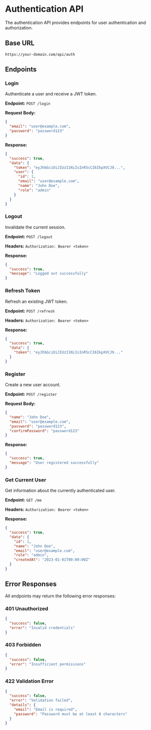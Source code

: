 # Authentication API

The authentication API provides endpoints for user authentication and authorization.

## Base URL

```
https://your-domain.com/api/auth
```

## Endpoints

### Login

Authenticate a user and receive a JWT token.

**Endpoint:** `POST /login`

**Request Body:**
```json
{
  "email": "user@example.com",
  "password": "password123"
}
```

**Response:**
```json
{
  "success": true,
  "data": {
    "token": "eyJhbGciOiJIUzI1NiIsInR5cCI6IkpXVCJ9...",
    "user": {
      "id": 1,
      "email": "user@example.com",
      "name": "John Doe",
      "role": "admin"
    }
  }
}
```

### Logout

Invalidate the current session.

**Endpoint:** `POST /logout`

**Headers:** `Authorization: Bearer <token>`

**Response:**
```json
{
  "success": true,
  "message": "Logged out successfully"
}
```

### Refresh Token

Refresh an existing JWT token.

**Endpoint:** `POST /refresh`

**Headers:** `Authorization: Bearer <token>`

**Response:**
```json
{
  "success": true,
  "data": {
    "token": "eyJhbGciOiJIUzI1NiIsInR5cCI6IkpXVCJ9..."
  }
}
```

### Register

Create a new user account.

**Endpoint:** `POST /register`

**Request Body:**
```json
{
  "name": "John Doe",
  "email": "user@example.com",
  "password": "password123",
  "confirmPassword": "password123"
}
```

**Response:**
```json
{
  "success": true,
  "message": "User registered successfully"
}
```

### Get Current User

Get information about the currently authenticated user.

**Endpoint:** `GET /me`

**Headers:** `Authorization: Bearer <token>`

**Response:**
```json
{
  "success": true,
  "data": {
    "id": 1,
    "name": "John Doe",
    "email": "user@example.com",
    "role": "admin",
    "createdAt": "2023-01-01T00:00:00Z"
  }
}
```

## Error Responses

All endpoints may return the following error responses:

### 401 Unauthorized
```json
{
  "success": false,
  "error": "Invalid credentials"
}
```

### 403 Forbidden
```json
{
  "success": false,
  "error": "Insufficient permissions"
}
```

### 422 Validation Error
```json
{
  "success": false,
  "error": "Validation failed",
  "details": {
    "email": "Email is required",
    "password": "Password must be at least 8 characters"
  }
}